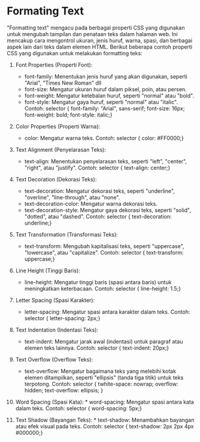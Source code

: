 <h1> Formating Text </h1>

"Formatting text" mengacu pada berbagai properti CSS yang digunakan untuk mengubah tampilan dan penataan teks dalam halaman web. Ini mencakup cara mengontrol ukuran, jenis huruf, warna, spasi, dan berbagai aspek lain dari teks dalam elemen HTML. Berikut beberapa contoh properti CSS yang digunakan untuk melakukan formatting teks:

 1. Font Properties (Properti Font):

    * font-family: Menentukan jenis huruf yang akan digunakan, seperti "Arial", "Times New Roman" dll
    * font-size: Mengatur ukuran huruf dalam piksel, poin, atau persen.
    * font-weight: Mengatur ketebalan huruf, seperti "normal" atau "bold".
    * font-style: Mengatur gaya huruf, seperti "normal" atau "italic".
      Contoh: selector { font-family: "Arial", sans-serif;
                           font-size: 16px;
                           font-weight: bold;
                           font-style: italic;}

 2. Color Properties (Properti Warna):
    * color: Mengatur warna teks.
      Contoh: selector { color: #FF0000;}

 3. Text Alignment (Penyelarasan Teks):
    * text-align: Menentukan penyelarasan teks, seperti "left", "center", "right", atau "justify".
      Contoh: selector { text-align: center;}

 4. Text Decoration (Dekorasi Teks):
    * text-decoration: Mengatur dekorasi teks, seperti "underline", "overline", "line-through", atau "none".
    * text-decoration-color: Mengatur warna dekorasi teks.
    * text-decoration-style: Mengatur gaya dekorasi teks, seperti "solid", "dotted", atau "dashed".
      Contoh: selector { text-decoration: underline;}

 5. Text Transformation (Transformasi Teks):
    * text-transform: Mengubah kapitalisasi teks, seperti "uppercase", "lowercase", atau "capitalize".
      Contoh: selector { text-transform: uppercase;}

 6. Line Height (Tinggi Baris):
    * line-height: Mengatur tinggi baris (spasi antara baris) untuk meningkatkan keterbacaan.
      Contoh: selector { line-height: 1.5;}

 7. Letter Spacing (Spasi Karakter):
    * letter-spacing: Mengatur spasi antara karakter dalam teks.
         Contoh: selector { letter-spacing: 2px;}

 8. Text Indentation (Indentasi Teks):
    * text-indent: Mengatur jarak awal (indentasi) untuk paragraf atau elemen teks lainnya.
         Contoh: selector { text-indent: 20px;}

 9. Text Overflow (Overflow Teks):
    * text-overflow: Mengatur bagaimana teks yang melebihi kotak elemen ditampilkan, seperti "ellipsis" (tanda tiga titik) untuk teks terpotong.
            Contoh: selector {
               twhite-space: nowrap;
               overflow: hidden;
               text-overflow: ellipsis;
               }

 10. Word Spacing (Spasi Kata):
    * word-spacing: Mengatur spasi antara kata dalam teks.
      Contoh: selector { word-spacing: 5px;}

 11. Text Shadow (Bayangan Teks):
    * text-shadow: Menambahkan bayangan atau efek visual pada teks.
       Contoh: selector { text-shadow: 2px 2px 4px #000000;}
     
